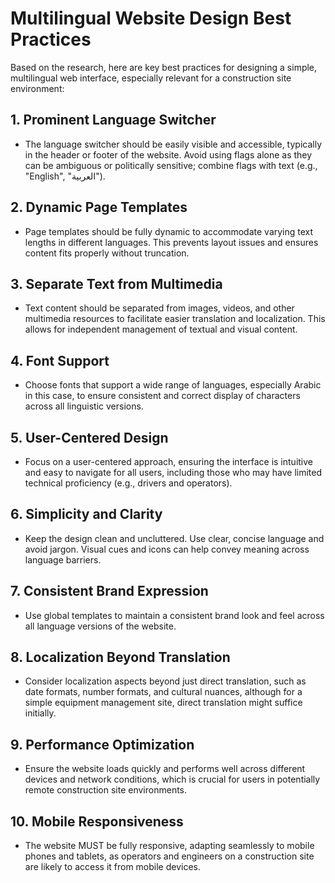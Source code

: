 # Multilingual Website Design Best Practices

Based on the research, here are key best practices for designing a simple, multilingual web interface, especially relevant for a construction site environment:

## 1. Prominent Language Switcher
*   The language switcher should be easily visible and accessible, typically in the header or footer of the website. Avoid using flags alone as they can be ambiguous or politically sensitive; combine flags with text (e.g., "English", "العربية").

## 2. Dynamic Page Templates
*   Page templates should be fully dynamic to accommodate varying text lengths in different languages. This prevents layout issues and ensures content fits properly without truncation.

## 3. Separate Text from Multimedia
*   Text content should be separated from images, videos, and other multimedia resources to facilitate easier translation and localization. This allows for independent management of textual and visual content.

## 4. Font Support
*   Choose fonts that support a wide range of languages, especially Arabic in this case, to ensure consistent and correct display of characters across all linguistic versions.

## 5. User-Centered Design
*   Focus on a user-centered approach, ensuring the interface is intuitive and easy to navigate for all users, including those who may have limited technical proficiency (e.g., drivers and operators).

## 6. Simplicity and Clarity
*   Keep the design clean and uncluttered. Use clear, concise language and avoid jargon. Visual cues and icons can help convey meaning across language barriers.

## 7. Consistent Brand Expression
*   Use global templates to maintain a consistent brand look and feel across all language versions of the website.

## 8. Localization Beyond Translation
*   Consider localization aspects beyond just direct translation, such as date formats, number formats, and cultural nuances, although for a simple equipment management site, direct translation might suffice initially.

## 9. Performance Optimization
*   Ensure the website loads quickly and performs well across different devices and network conditions, which is crucial for users in potentially remote construction site environments.

## 10. Mobile Responsiveness
*   The website MUST be fully responsive, adapting seamlessly to mobile phones and tablets, as operators and engineers on a construction site are likely to access it from mobile devices.


